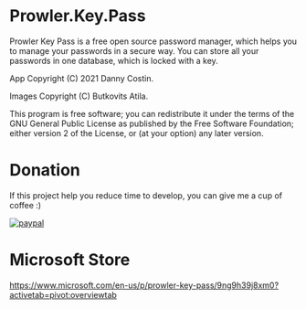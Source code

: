 # Prowler.Key.Pass
Prowler Key Pass is a free open source password manager, which helps you to manage your passwords in a secure way.
You can store all your passwords in one database, which is locked with a key.

App Copyright (C) 2021 Danny Costin.

Images Copyright (C) Butkovits Atila.

This program is free software; you can redistribute it under the terms of the GNU General Public License
as published by the Free Software Foundation; either version 2
of the License, or (at your option) any later version.

# Donation
If this project help you reduce time to develop, you can give me a cup of coffee :)

[![paypal](https://www.paypalobjects.com/en_US/i/btn/btn_donateCC_LG.gif)](https://www.paypal.com/donate?hosted_button_id=79D39PJ2VKELW)

# Microsoft Store

https://www.microsoft.com/en-us/p/prowler-key-pass/9ng9h39j8xm0?activetab=pivot:overviewtab
